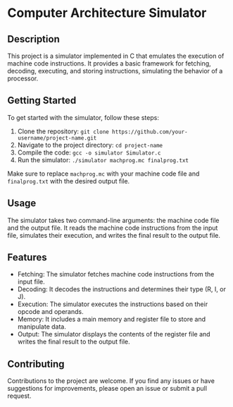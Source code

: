 # Computer Architecture Simulator

## Description
This project is a simulator implemented in C that emulates the execution of machine code instructions. It provides a basic framework for fetching, decoding, executing, and storing instructions, simulating the behavior of a processor.

## Getting Started
To get started with the simulator, follow these steps:

1. Clone the repository: `git clone https://github.com/your-username/project-name.git`
2. Navigate to the project directory: `cd project-name`
3. Compile the code: `gcc -o simulator Simulator.c`
4. Run the simulator: `./simulator machprog.mc finalprog.txt`

Make sure to replace `machprog.mc` with your machine code file and `finalprog.txt` with the desired output file.

## Usage
The simulator takes two command-line arguments: the machine code file and the output file. It reads the machine code instructions from the input file, simulates their execution, and writes the final result to the output file.

## Features
- Fetching: The simulator fetches machine code instructions from the input file.
- Decoding: It decodes the instructions and determines their type (R, I, or J).
- Execution: The simulator executes the instructions based on their opcode and operands.
- Memory: It includes a main memory and register file to store and manipulate data.
- Output: The simulator displays the contents of the register file and writes the final result to the output file.

## Contributing
Contributions to the project are welcome. If you find any issues or have suggestions for improvements, please open an issue or submit a pull request.

